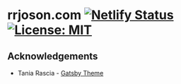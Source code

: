 # rrjoson.com [![Netlify Status](https://api.netlify.com/api/v1/badges/0a51d0e9-f611-4dd8-887f-fc1889e68540/deploy-status)](https://app.netlify.com/sites/rrjoson/deploys) [![License: MIT](https://img.shields.io/badge/License-MIT-blue.svg)](https://opensource.org/licenses/MIT)

## Acknowledgements

- Tania Rascia - [Gatsby Theme](https://github.com/taniarascia/taniarascia.com)
